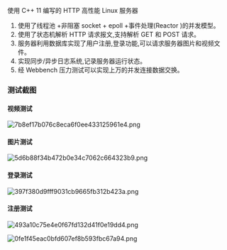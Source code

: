 使用 C++ 11 编写的 HTTP 高性能 Linux 服务器

1. 使用了线程池 +非阻塞 socket + epoll +事件处理(Reactor )的并发模型。
2. 使用了状态机解析 HTTP 请求报文,支持解析 GET 和 POST 请求。
3. 服务器利用数据库实现了用户注册,登录功能,可以请求服务器图片和视频文件。
4. 实现同步/异步日志系统,记录服务器运行状态。
5. 经 Webbench 压力测试可以实现上万的并发连接数据交换。

### 测试截图

#### 视频测试

![7b8ef17b076c8eca6f0ee433125961e4.png](https://img.gejiba.com/images/7b8ef17b076c8eca6f0ee433125961e4.png)

#### 图片测试

![5d6b88f34b472b0e34c7062c664323b9.png](https://img.gejiba.com/images/5d6b88f34b472b0e34c7062c664323b9.png)

#### 登录测试

![397f380d9fff9031cb9665fb312b423a.png](https://img.gejiba.com/images/397f380d9fff9031cb9665fb312b423a.png)

#### 注册测试

![493a10c75e4e0f67fd132d41f0e19dd4.png](https://img.gejiba.com/images/493a10c75e4e0f67fd132d41f0e19dd4.png)

![0fe1f45eac0bfd607ef8b593fbc67a94.png](https://img.gejiba.com/images/0fe1f45eac0bfd607ef8b593fbc67a94.png)
